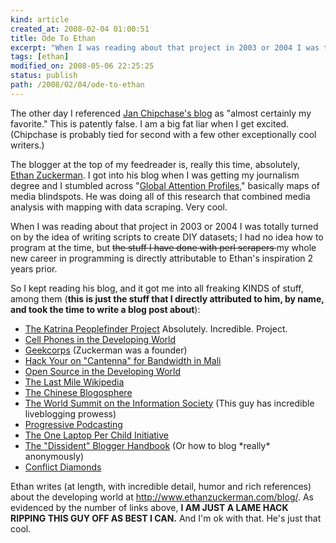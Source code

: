 ```yaml
---
kind: article
created_at: 2008-02-04 01:00:51
title: Ode To Ethan
excerpt: "When I was reading about that project in 2003 or 2004 I was totally turned on by the idea of writing scripts to create DIY datasets; I had no idea how to program at the time, but <strike> the stuff I have done with perl scrapers </strike> my whole new career in programming is directly attributable to Ethan's inspiration 2 years prior."
tags: [ethan]
modified_on: 2008-05-06 22:25:25
status: publish 
path: /2008/02/04/ode-to-ethan
---
```


The other day I referenced <a href="http://janchipchase.com">Jan Chipchase's blog</a> as "almost certainly my favorite." This is patently false. I am a big fat liar when I get excited. (Chipchase is probably tied for second with a few other exceptionally cool writers.)

The blogger at the top of my feedreader is, really this time, absolutely, <a href="http://www.ethanzuckerman.com/blog/">Ethan Zuckerman</a>. I got into his blog when I was getting my journalism degree and I stumbled across "<a href="http://h2odev.law.harvard.edu/ezuckerman/">Global Attention Profiles</a>," basically maps of media blindspots. He was doing all of this research that combined media analysis with mapping with data scraping. Very cool.

When I was reading about that project in 2003 or 2004 I was totally turned on by the idea of writing scripts to create DIY datasets; I had no idea how to program at the time, but <strike> the stuff I have done with perl scrapers </strike> my whole new career in programming is directly attributable to Ethan's inspiration 2 years prior.

So I kept reading his blog, and it got me into all freaking KINDS of stuff, among them (<strong>this is just the stuff that I directly attributed to him, by name, and took the time to write a blog post about</strong>):
<ul>
<li><a href="http://www.unthinkingly.com/2005/09/14/geeks-responding-to-katrina-relief-20/">The Katrina Peoplefinder Project</a> Absolutely. Incredible. Project.</li>
<li><a href="http://www.unthinkingly.com/2005/07/14/technology-for-the-poor-profit-for-the-rich/">Cell Phones in the Developing World</a></li>
<li><a href="http://www.unthinkingly.com/2005/07/21/exporting-technology-exporting-ideas/">Geekcorps</a> (Zuckerman was a founder)</li>
<li><a href="http://www.unthinkingly.com/2006/12/11/geekcorps-writeup-on-newsforge/">Hack Your on "Cantenna" for Bandwidth in Mali</a></li>
<li><a href="http://www.unthinkingly.com/2006/06/29/the-reality-of-the-open-source-desktop-in-developing-world/">Open Source in the Developing World</a></li>
<li><a href="http://www.unthinkingly.com/2007/01/31/the-last-mile-wikipedia-launches/">The Last Mile Wikipedia</a></li>
<li><a href="http://www.unthinkingly.com/2005/12/28/sino-blogosphere-is-on-the-map/">The Chinese Blogosphere</a></li>
<li><a href="http://www.unthinkingly.com/2005/11/16/fear-and-loathing-in-tunis/">The World Summit on the Information Society</a> (This guy has incredible liveblogging prowess)</li>
<li><a href="http://www.unthinkingly.com/2005/11/11/hooray-for-progressive-podcasting/">Progressive Podcasting</a></li>
<li><a href="http://www.unthinkingly.com/2005/11/11/more-accounts-of-the-1-laptop-per-child-laptop-at-mit/">The One Laptop Per Child Initiative</a></li>
<li><a href="http://www.unthinkingly.com/2005/09/22/the-dissident-blogger-handbook/">The "Dissident" Blogger Handbook</a> (Or how to blog *really* anonymously)</li>
<li><a href="http://www.unthinkingly.com/index.php?tag=zuckerman">Conflict Diamonds</a></li>
</ul>

Ethan writes (at length, with incredible detail, humor and rich references) about the developing world at <a href="http://www.ethanzuckerman.com/blog/">http://www.ethanzuckerman.com/blog/</a>. As evidenced by the number of links above, <strong>I AM JUST A LAME HACK RIPPING THIS GUY OFF AS BEST I CAN.</strong> And I'm ok with that. He's just that cool.



  